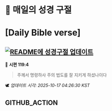 # 🙏 매일의 성경 구절
# [Daily Bible verse]
## [![README에 성경구절 업데이트](https://github.com/DONGSUKA/first_test/actions/workflows/update-readme-bible.yml/badge.svg)](https://github.com/DONGSUKA/first_test/actions/workflows/update-readme-bible.yml)
<!-- START_BIBLE_VERSE -->
📖 **시편 119:4**
> 주께서 명령하사 주의 법도를 잘 지키게 하셨나이다

🕊️ _업데이트 시각: 2025-10-17 04:26:30 KST_
  <!-- END_BIBLE_VERSE -->
## GITHUB_ACTION
